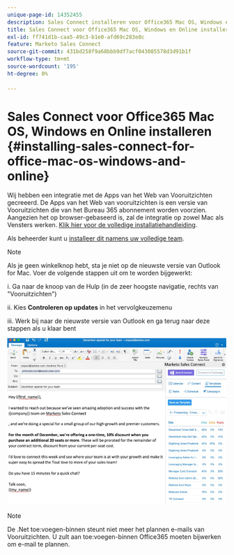 ```yaml
---
unique-page-id: 14352455
description: Sales Connect installeren voor Office365 Mac OS, Windows en Online - Marketo Docs - Productdocumentatie
title: Sales Connect voor Office365 Mac OS, Windows en Online installeren
exl-id: ff741d1b-caa5-49c3-b1e0-afd69c283e8c
feature: Marketo Sales Connect
source-git-commit: 431bd258f9a68bbb9df7acf043085578d3d91b1f
workflow-type: tm+mt
source-wordcount: '195'
ht-degree: 0%

---
```


# Sales Connect voor Office365 Mac OS, Windows en Online installeren {#installing-sales-connect-for-office-mac-os-windows-and-online}

Wij hebben een integratie met de Apps van het Web van Vooruitzichten gecreeerd. De Apps van het Web van vooruitzichten is een versie van Vooruitzichten die van het Bureau 365 abonnement worden voorzien. Aangezien het op browser-gebaseerd is, zal de integratie op zowel Mac als Vensters werken. [Klik hier voor de volledige installatiehandleiding](https://s3.amazonaws.com/tout-user-store/outlook-mac/assets/install_tout_add-in_outlook_mac.pdf).

Als beheerder kunt u [installeer dit namens uw volledige team](https://docs.microsoft.com/en-us/office365/admin/manage/manage-deployment-of-add-ins?view=o365-worldwide).

>[!NOTE]
>
>Als je geen winkelknop hebt, sta je niet op de nieuwste versie van Outlook for Mac. Voer de volgende stappen uit om te worden bijgewerkt:
>
>i. Ga naar de knoop van de Hulp (in de zeer hoogste navigatie, rechts van &quot;Vooruitzichten&quot;)
>
>ii. Kies **Controleren op updates** in het vervolgkeuzemenu
>
>iii. Werk bij naar de nieuwste versie van Outlook en ga terug naar deze stappen als u klaar bent

![](assets/one.png)

>[!NOTE]
>
>De .Net toe:voegen-binnen steunt niet meer het plannen e-mails van Vooruitzichten. U zult aan toe:voegen-binnen Office365 moeten bijwerken om e-mail te plannen.
